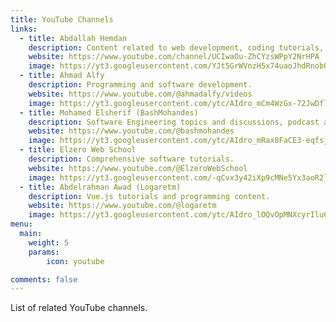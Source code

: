 ```yaml
---
title: YouTube Channels
links:
  - title: Abdallah Hemdan
    description: Content related to web development, coding tutorials, and more.
    website: https://www.youtube.com/channel/UCIwaOu-ZhCYzsWPpY2NrHPA
    image: https://yt3.googleusercontent.com/YJt5GrWVnzH5x74uaoJhdRnobOkoklnKQf3FC22vBGq6NV8HeNJtNZe_hTIIsBbb7EJturBv=s160-c-k-c0x00ffffff-no-rj
  - title: Ahmad Alfy
    description: Programming and software development.
    website: https://www.youtube.com/@ahmadalfy/videos
    image: https://yt3.googleusercontent.com/ytc/AIdro_mCm4WzGx-72JwDflYtBm0gKR3xqFBPV7SpTSQy4jmF_dOc=s160-c-k-c0x00ffffff-no-rj
  - title: Mohamed Elsherif (BashMohandes)
    description: Software Engineering topics and discussions, podcast and some times video tutorials.
    website: https://www.youtube.com/@bashmohandes
    image: https://yt3.googleusercontent.com/ytc/AIdro_mRax8FaCE3-eqfsj2CiVFFSaU-x9PlYoA5peSoEGxMjniF=s160-c-k-c0x00ffffff-no-rj
  - title: Elzero Web School
    description: Comprehensive software tutorials.
    website: https://www.youtube.com/@ElzeroWebSchool
    image: https://yt3.googleusercontent.com/-qCvx3y42iXp9cMNe5Yx3aoR2lL8TFxsrLShyBLuXOE4tY56kt_bPceyvPw95rpUqgKqI8zDBe4=s160-c-k-c0x00ffffff-no-rj
  - title: Abdelrahman Awad (Logaretm)
    description: Vue.js tutorials and programming content.
    website: https://www.youtube.com/@logaretm
    image: https://yt3.googleusercontent.com/ytc/AIdro_lOQvOpMNXcyrIlu6DECk6Ran0oL7Rju3UTApGYom3UH1o=s160-c-k-c0x00ffffff-no-rj
menu:
  main: 
    weight: 5
    params:
        icon: youtube

comments: false
---
```


List of related YouTube channels.
